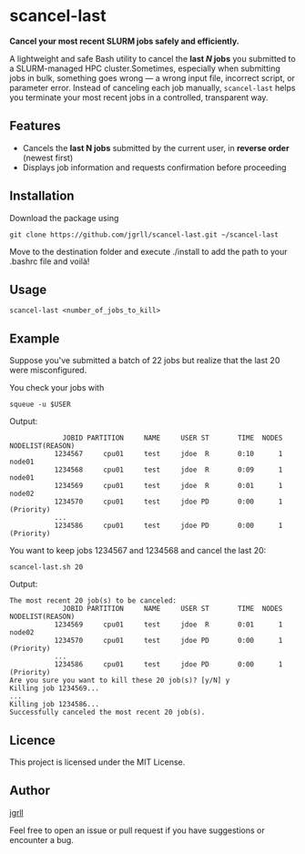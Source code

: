 # scancel-last

**Cancel your most recent SLURM jobs safely and efficiently.**

A lightweight and safe Bash utility to cancel the **last _N_ jobs** you submitted to a SLURM-managed HPC cluster.Sometimes, especially when submitting jobs in bulk, something goes wrong — a wrong input file, incorrect script, or parameter error. Instead of canceling each job manually, `scancel-last` helps you terminate your most recent jobs in a controlled, transparent way.

## Features

- Cancels the **last N jobs** submitted by the current user, in **reverse order** (newest first)
- Displays job information and  requests confirmation before proceeding

## Installation

Download the package using

```
git clone https://github.com/jgrll/scancel-last.git ~/scancel-last
```

Move to the destination folder and execute ./install to add the path to your .bashrc file and voilà!

## Usage

```
scancel-last <number_of_jobs_to_kill>
```

## Example

Suppose you've submitted a batch of 22 jobs but realize that the last 20 were misconfigured.

You check your jobs with

```
squeue -u $USER
```

Output:

```
             JOBID PARTITION     NAME     USER ST       TIME  NODES NODELIST(REASON)
           1234567     cpu01     test     jdoe  R       0:10      1 node01
           1234568     cpu01     test     jdoe  R       0:09      1 node01
           1234569     cpu01     test     jdoe  R       0:01      1 node02
           1234570     cpu01     test     jdoe PD       0:00      1 (Priority)
           ...
           1234586     cpu01     test     jdoe PD       0:00      1 (Priority)
```

You want to keep jobs 1234567 and 1234568 and cancel the last 20:

```
scancel-last.sh 20
```

Output:

```
The most recent 20 job(s) to be canceled:
             JOBID PARTITION     NAME     USER ST       TIME  NODES NODELIST(REASON)
           1234569     cpu01     test     jdoe  R       0:01      1 node02
           1234570     cpu01     test     jdoe PD       0:00      1 (Priority)
           ...
           1234586     cpu01     test     jdoe PD       0:00      1 (Priority)        
Are you sure you want to kill these 20 job(s)? [y/N] y
Killing job 1234569...
...
Killing job 1234586...
Successfully canceled the most recent 20 job(s).
```

## Licence

This project is licensed under the MIT License.

## Author

[jgrll](https://github.com/jgrll)

Feel free to open an issue or pull request if you have suggestions or encounter a bug.
